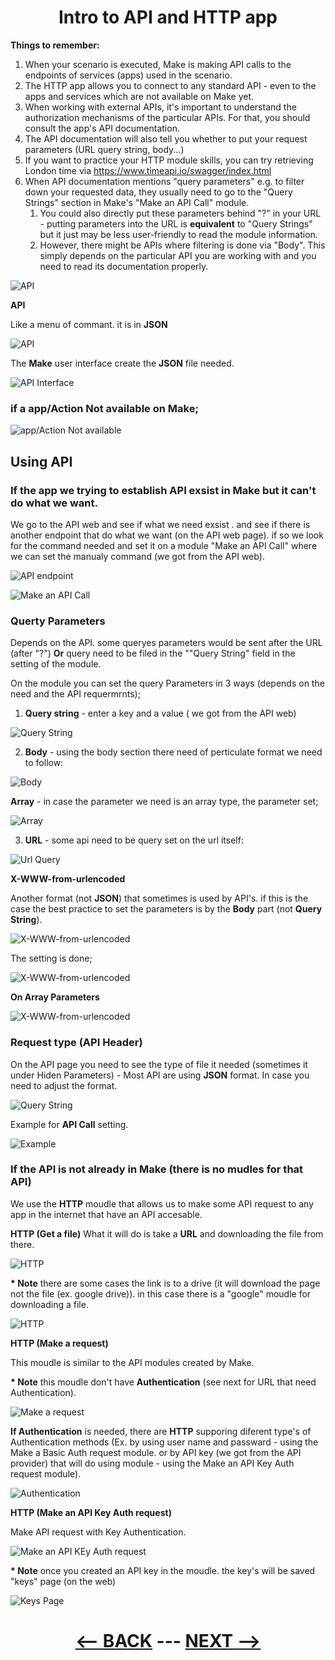 <div align="center">

# Intro to API and HTTP app


</div>

__Things to remember:__

1. When your scenario is executed, Make is making API calls to the endpoints of services (apps) used in the scenario.
2. The HTTP app allows you to connect to any standard API - even to the apps and services which are not available on Make yet.
3. When working with external APIs, it's important to understand the authorization mechanisms of the particular APIs. For that, you should consult the app's API documentation.
4. The API documentation will also tell you whether to put your request parameters (URL query string, body...)
5. If you want to practice your HTTP module skills, you can try retrieving London time via https://www.timeapi.io/swagger/index.html
6. When API documentation mentions "query parameters" e.g. to filter down your requested data, they usually need to go to the "Query Strings" section in Make's "Make an API Call" module.
   1. You could also directly put these parameters behind "?" in your URL - putting parameters into the URL is __equivalent__ to "Query Strings" but it just may be less user-friendly to read the module information.
   2. However, there might be APIs where filtering is done via "Body". This simply depends on the particular API you are working with and you need to read its documentation properly.
  
   
![API](pic/l3introtoapi.gif)

__API__ 

Like a menu of commant. it is in __JSON__

![API](pic/l3introtoapi1.gif)



The __Make__ user interface create the __JSON__ file needed.

![API Interface](pic/l3introtoapiinterface.gif)

### if a app/Action Not available on Make;

![app/Action Not available](pic/l3introtoapinotavailable.gif)

## Using API

### If the app we trying to establish API exsist in Make but it can't do what we want.

We go to the API web and see if what we need exsist . and see if there is another endpoint that do what we want (on the API web page).  if so we look for the command needed and set it on a module "Make an API Call" where we can set the manualy command (we got from the API web).
   
![API endpoint](pic/l3introtoapiendpoint.gif)

![Make an API Call](pic/l3introtoapimakecall.gif)

### Querty Parameters

Depends on the API. some queryes parameters would be sent after the URL (after "?") __Or__  query need to be filed in the ""Query String" field in the setting of the module.

On the module you can set the query Parameters in 3 ways (depends on the need and the API requermrnts);
1. __Query string__ -  enter a key and a value ( we got from the API web)

![Query String](pic/l3introtoapistring.gif)

2. __Body__ - using the body section there need of perticulate format we need to follow:

![Body](pic/l3introtoapibody.gif)

__Array__ - in case the parameter we need is an array type, the parameter set;

![Array](pic/l3introtoapiarray.gif)

3. __URL__ - some api need to be query set on the url itself:
   
![Url Query](pic/l3introtoapiurl.gif)

__X-WWW-from-urlencoded__

Another format (not __JSON__) that sometimes is used by API's. if this is the case the best practice to set the parameters is by the __Body__ part (not __Query String__).

![X-WWW-from-urlencoded](pic/l3introtoapiwwwform.gif)

The setting is done;

![X-WWW-from-urlencoded](pic/l3introtoapiwwwform.gif)

__On Array Parameters__

![X-WWW-from-urlencoded](pic/l3introtoapiwwwarray.gif)

### Request type (API Header)

On the  API page you need to see the type of file it needed (sometimes it under Hiden Parameters) - Most API are using __JSON__ format. 
In case you need to adjust the format.

![Query String](pic/l3introtoapiwwwformformat.gif)

Example for __API Call__ setting.

![Example](pic/l3introtoapiexample.gif)

### If the API is not already in Make (there is no mudles for that API)

We use the __HTTP__ moudle that allows us to make some API request to any app in the internet that have an API accesable.

__HTTP (Get a file)__
What it will do is take a __URL__ and downloading the file from there.

![HTTP](pic/l3introtoapihttp.gif)

__* Note__ there are some cases the link is to a drive (it will download the page not the file (ex. google drive)). in this case there is a "google" moudle for downloading a file.

![HTTP](pic/l3introtoapigoogle.gif)

__HTTP (Make a request)__

This moudle is similar to the API modules created by Make.

__* Note__ this moudle don't have __Authentication__ (see next for URL that need Authentication).

![Make a request](pic/l3introtoapihttpmake.gif)

__If Authentication__ is needed, there are __HTTP__ supporing diferent type's of Authentication methods (Ex. by using user name and passward - using the Make a Basic Auth request module. or by API key (we got from the API provider) that will do using module - using the Make an API Key Auth request module).

![Authentication](pic/l3introtoapiautentication.gif)

__HTTP (Make an API Key Auth request)__

Make API request with Key Authentication.

![Make an API KEy Auth request](pic/l3introtoapiapireq.gif)

__* Note__ once you created an API key in the moudle. the key's will be saved "keys" page (on the web)

![Keys Page](pic/l3introtoapikeypage.gif)

<div align="center">
  
# [<-- BACK](l3managingconnections.md) --- [NEXT -->](l3gettinghelp.md)
</div>
